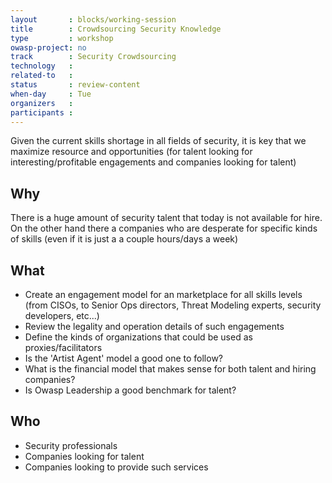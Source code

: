 ```yaml
---
layout       : blocks/working-session
title        : Crowdsourcing Security Knowledge
type         : workshop
owasp-project: no
track        : Security Crowdsourcing
technology   :
related-to   :
status       : review-content
when-day     : Tue
organizers   :
participants :
---
```


Given the current skills shortage in all fields of security, it is key that we maximize resource and opportunities (for
 talent looking for interesting/profitable engagements and companies looking for talent)

## Why

There is a huge amount of security talent that today is not available for hire. On the other hand there a companies who
are desperate for specific kinds of skills (even if it is just a a couple hours/days a week)

## What

 - Create an engagement model for an marketplace for all skills levels (from CISOs, to Senior Ops directors, Threat Modeling experts, security developers, etc...)
 - Review the legality and operation details of such engagements
 - Define the kinds of organizations that could be used as proxies/facilitators
 - Is the 'Artist Agent' model a good one to follow?
 - What is the financial model that makes sense for both talent and hiring companies?
 - Is Owasp Leadership a good benchmark for talent?

## Who

 - Security professionals
 - Companies looking for talent
 - Companies looking to provide such services